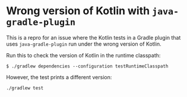 # Wrong version of Kotlin with `java-gradle-plugin`

This is a repro for an issue where the Kotlin tests in a Gradle plugin that uses `java-gradle-plugin` run under the wrong version of Kotlin.

Run this to check the version of Kotlin in the runtime classpath:

```
$ ./gradlew dependencies --configuration testRuntimeClasspath
```

However, the test prints a different version:

```
./gradlew test
```
